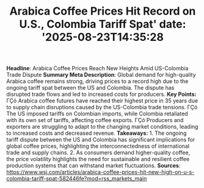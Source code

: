 ﻿---
title: "Arabica Coffee Prices Hit Record on U.S., Colombia Tariff Spat'
date: '2025-08-23T14:35:28"
category: "Markets"
summary: ""
slug: "arabica coffee prices hit record on us colombia tariff spat"
source_urls:
  - "https://www.wsj.com/articles/arabica-coffee-prices-hit-new-high-on-u-s-colombia-tariff-spat-582446fe?mod=rss_markets_main"
seo:
  title: "Arabica Coffee Prices Hit Record on U.S., Colombia Tariff Spat | Hash n Hedge'
  description: '"
  keywords: ["news", "markets", "brief"]
---
**Headline**: Arabica Coffee Prices Reach New Heights Amid US-Colombia Trade Dispute  **Summary Meta Description**: Global demand for high-quality Arabica coffee remains strong, driving prices to a record high due to the ongoing tariff spat between the US and Colombia. The dispute has disrupted trade flows and led to increased costs for producers.  **Key Points:**  ΓÇó Arabica coffee futures have reached their highest price in 35 years due to supply chain disruptions caused by the US-Colombia trade tensions. ΓÇó The US imposed tariffs on Colombian imports, while Colombia retaliated with its own set of tariffs, affecting coffee exports. ΓÇó Producers and exporters are struggling to adapt to the changing market conditions, leading to increased costs and decreased revenue.  **Takeaways:**  1. The ongoing tariff dispute between the US and Colombia has significant implications for global coffee prices, highlighting the interconnectedness of international trade and supply chains. 2. As consumers demand higher-quality coffee, the price volatility highlights the need for sustainable and resilient coffee production systems that can withstand market fluctuations.  **Sources**:  https://www.wsj.com/articles/arabica-coffee-prices-hit-new-high-on-u-s-colombia-tariff-spat-582446fe?mod=rss_markets_main 
